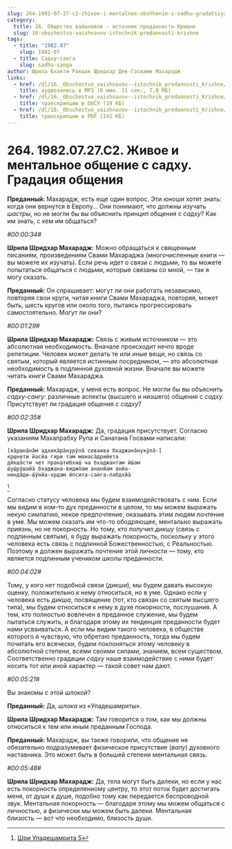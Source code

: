 ```yaml
---
slug: 264-1982-07-27-c2-zhivoe-i-mentalnoe-obshhenie-s-sadhu-gradatsiya-obshheniya
category:
  title: 16. Общество вайшнавов - источник преданности Кришне
  slug: 16-obschestvo-vaishnavov-istochnik-predannosti-krishne
tags:
  - title: "1982.07"
    slug: 1982-07
  - title: Садху-санга
    slug: sadhu-sanga
author: Шрила Бхакти Ракшак Шридхар Дев-Госвами Махарадж
links:
  - href: /dl/16._Obschestvo_vaishnavov--istochnik_predannosti_Krishne/264_1982.07.27.C2_SridharMj_Zhivoe_i_mentalnoe_obshhenie_s_sadhu__Gradacija_obshhenija.mp3
    title: аудиозапись в MP3 (6 мин. 21 сек., 7,0 МБ)
  - href: /dl/16._Obschestvo_vaishnavov--istochnik_predannosti_Krishne/264_1982.07.27.C2_SridharMj_Zhivoe_i_mentalnoe_obshhenie_s_sadhu__Gradacija_obshhenija.docx
    title: транскрипцию в DOCX (19 КБ)
  - href: /dl/16._Obschestvo_vaishnavov--istochnik_predannosti_Krishne/264_1982.07.27.C2_SridharMj_Zhivoe_i_mentalnoe_obshhenie_s_sadhu__Gradacija_obshhenija.pdf
    title: транскрипцию в PDF (142 КБ)
---
```


# 264. 1982.07.27.C2. Живое и ментальное общение с садху. Градация общения

**Преданный:** Махарадж, есть еще один вопрос. Эти юноши хотят знать: когда они вернутся в Европу… Они понимают, что должны изучать *шастры*, но не могли бы вы объяснить принцип общения с *садху*? Как им знать, с кем им общаться?

*#00:00:34#*

**Шрила Шридхар Махарадж:** Можно обращаться к священным писаниям, произведениям Свами Махараджа (многочисленные книги — вы можете их изучать). Если речь идет о связи с людьми, то вы можете попытаться общаться с людьми, которые связаны со мной, — так я могу сказать.

**Преданный:** Он спрашивает: могут ли они работать независимо, повторяя свои круги, читая книги Свами Махараджа, повторяя, может быть, шесть кругов или около того, пытаясь прогрессировать самостоятельно. Могут ли они?

*#00:01:29#*

**Шрила Шридхар Махарадж:** Связь с живым источником — это абсолютная необходимость. Вначале происходит нечто вроде репетиции. Человек может делать те или иные вещи, но связь со святым, который является истинным посредником, — это абсолютная необходимость в подлинной духовной жизни. Вначале вы можете читать книги Свами Махараджа.

**Преданный:** Махарадж, у меня есть вопрос. Не могли бы вы объяснить *садху-сангу*: различные аспекты (высшего и низшего) общения с *садху.* Присутствует ли градация общения с *садху*?

*#00:02:35#*

**Шрила Шридхар Махарадж:** Да, градация присутствует. Согласно указаниям Махапрабху Рупа и Санатана Госвами написали:

    [ка̄ршн̣а̄на̄м адхика̄ра̄нурӯпа̄ севаива бхаджана̄нукӯла̄-]
    кр̣шн̣ети йасйа гири там̇ манаса̄дрийета
    дӣкша̄сти чет пран̣атибхиш́ ча бхаджантам ӣш́ам
    ш́уш́рӯшайа̄ бхаджана-виджн̃ам ананйам анйа-
    нинда̄ди-ш́ӯнйа-хр̣дам ӣпсита-сан̇га-лабдхйа̄
[^_ftn1]

Согласно статусу человека мы будем взаимодействовать с ним. Если мы видим в ком-то дух преданности в целом, то мы можем выражать некую симпатию, некое предпочтение, оказывать этим людям почтение в уме. Мы можем сказать им что-то ободряющее, ментально выражать приязнь, но не покорность. Но тому, кто получил *дикшу* (связь с подлинным святым), я буду выражать покорность, поскольку у этого человека есть связь с подлинной Божественностью, с Реальностью. Поэтому я должен выражать почтение этой личности — тому, кто является подлинным учеником школы преданности.

*#00:04:02#*

Тому, у кого нет подобной связи (*дикши*), мы будем давать высокую оценку, положительно к нему относиться, но в уме. Однако если у человека есть *дикша*, посвящение (тот, кто связан со святым высшего типа), мы будем относиться к нему в духе покорности, послушания. А тем, кто полностью вовлечен в преданное служение, мы будем пытаться служить, и благодаря этому их тенденция преданности будет нами усваиваться. А если мы видим такого человека, в обществе которого я чувствую, что обретаю преданность, тогда мы будем почитать его всячески, будем поклоняться этому человеку в абсолютной степени, всеми своими силами, знанием, всем существом. Соответственно градации *садху* наше взаимодействие с ними будет носить тот или иной характер — такой совет нам дают.

*#00:05:21#*

Вы знакомы с этой *шлокой*?

**Преданный:** Да, *шлока* из «Упадешамриты».

**Шрила Шридхар Махарадж:** Там говорится о том, как мы должны относиться к тем или иным преданным Господа.

**Преданный:** Махарадж, вы также говорили, что общение не обязательно подразумевает физическое присутствие (*вапу*) духовного наставника. Это может быть в большей степени ментальная связь.

*#00:05:48#*

**Шрила Шридхар Махарадж:** Да, тела могут быть далеки, но если у нас есть покорность определенному центру, то этот поток будет достигать меня, от души к душе, подобно тому как передается беспроводной звук. Ментальная покорность — благодаря этому мы можем общаться с личностью, а физически мы можем быть далеки. Ментальная близость — вот что необходимо, близость души.



[^_ftn1]: [Шри Упадешамрита 5](../notes/shri-upadeshamrita/shri-upadeshamrita-5.md)
